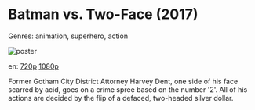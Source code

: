 # Batman vs. Two-Face (2017)

Genres: animation, superhero, action

![poster](http://image.tmdb.org/t/p/w500/yTbj8Kcp4WFwMRdEejnn55KIsfH.jpg)

en:
  [720p](magnet:?xt=urn:btih:B5867409EC8A9026F7218223E86DD9DE6DF48ECA&tr=udp://glotorrents.pw:6969/announce&tr=udp://tracker.opentrackr.org:1337/announce&tr=udp://torrent.gresille.org:80/announce&tr=udp://tracker.openbittorrent.com:80&tr=udp://tracker.coppersurfer.tk:6969&tr=udp://tracker.leechers-paradise.org:6969&tr=udp://p4p.arenabg.ch:1337&tr=udp://tracker.internetwarriors.net:1337)
  [1080p](magnet:?xt=urn:btih:9BA5CA7D5EC81A8932C36F33A78DA2EF0072A670&tr=udp://glotorrents.pw:6969/announce&tr=udp://tracker.opentrackr.org:1337/announce&tr=udp://torrent.gresille.org:80/announce&tr=udp://tracker.openbittorrent.com:80&tr=udp://tracker.coppersurfer.tk:6969&tr=udp://tracker.leechers-paradise.org:6969&tr=udp://p4p.arenabg.ch:1337&tr=udp://tracker.internetwarriors.net:1337)
  


Former Gotham City District Attorney Harvey Dent, one side of his face scarred by acid, goes on a crime spree based on the number '2'. All of his actions are decided by the flip of a defaced, two-headed silver dollar.